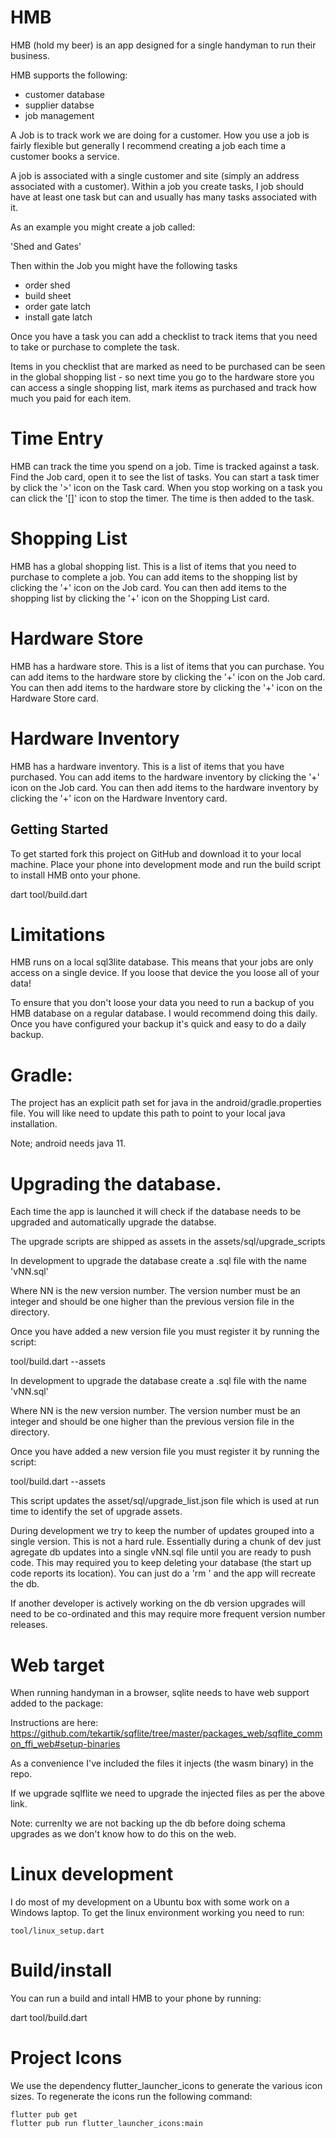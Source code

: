 # HMB

HMB (hold my beer) is an app designed for a single handyman to run their business.

HMB supports the following:
* customer database
* supplier databse
* job management

A Job is to track work we are doing for a customer.
How you use a job is fairly flexible but generally I recommend creating
a job each time a customer books a service. 

A job is associated with a single customer and site (simply an address associated
with a customer). 
Within a job you create tasks, I job should have at least one task but can
and usually has many tasks associated with it.

As an example you might create a job called:

'Shed and Gates' 

Then within the Job you might have the following tasks
* order shed
* build sheet
* order gate latch
* install gate latch

Once you have a task you can add a checklist to track items that you need
to take or purchase to complete the task.

Items in you checklist that are marked as need to be purchased can be
seen in the global shopping list - so next time you go to the hardware store
you can access a single shopping list, mark items as purchased and track how much 
you paid for each item.

# Time Entry
HMB can track the time you spend on a job.
Time is tracked against a task. Find the Job card, open it to see the list of tasks.
You can start a task timer by click the '>' icon on the Task card.
When you stop working on a task you can click the '[]' icon to stop the timer.
The time is then added to the task.

# Shopping List
HMB has a global shopping list. This is a list of items that you need to purchase
to complete a job.
You can add items to the shopping list by clicking the '+' icon on the Job card.
You can then add items to the shopping list by clicking the '+' icon on the
Shopping List card.

# Hardware Store
HMB has a hardware store. This is a list of items that you can purchase.
You can add items to the hardware store by clicking the '+' icon on the Job card.
You can then add items to the hardware store by clicking the '+' icon on the
Hardware Store card.

# Hardware Inventory
HMB has a hardware inventory. This is a list of items that you have purchased.
You can add items to the hardware inventory by clicking the '+' icon on the Job card.
You can then add items to the hardware inventory by clicking the '+' icon on the
Hardware Inventory card.


## Getting Started

To get started fork this project on GitHub and download it to your local
machine.
Place your phone into development mode and run the build script to install
HMB onto your phone.

dart tool/build.dart


# Limitations

HMB runs on a local sql3lite database. This means that your jobs are only
access on a single device. If you loose that device the you loose all of your data!

To ensure that you don't loose your data you need to run a backup of you HMB
database on a regular database. 
I would recommend doing this daily. Once you have configured your backup it's
quick and easy to do a daily backup.




# Gradle:

The project has an explicit path set for java in the android/gradle.properties file.
You will like need to update this path to point to your local java installation.

Note; android needs java 11.


# Upgrading the database.

Each time the app is launched it will check if the database needs to
be upgraded and automatically upgrade the databse.

The upgrade scripts are shipped as assets in the
 assets/sql/upgrade_scripts

In development to upgrade the database create a .sql file with the name
'vNN.sql'

Where NN is the new version number.
The version number must be an integer and should be one higher than the
previous version file in the directory.

Once you have added a new version file you must register it by
running the script:

tool/build.dart --assets

In development to upgrade the database create a .sql file with the name
'vNN.sql'

Where NN is the new version number.
The version number must be an integer and should be one higher than the
previous version file in the directory.

Once you have added a new version file you must register it by
running the script:

tool/build.dart --assets

This script updates the asset/sql/upgrade_list.json file which is 
used at run time to identify the set of upgrade assets.

During development we try to keep the number of updates grouped 
into a single version.
This is not a hard rule.
Essentially during a chunk of dev just agregate db updates into 
a single vNN.sql file until you are ready to push code.
This may required you to keep deleting your database (the start up code reports its location).
You can just do a 'rm <path to db>' and the app will recreate the db.

If another developer is actively working on the db version upgrades will need
to be co-ordinated and this may require more frequent version number releases.


# Web target
When running handyman in a browser, sqlite needs to have web support added to the package:

Instructions are here:
https://github.com/tekartik/sqflite/tree/master/packages_web/sqflite_common_ffi_web#setup-binaries

As a convenience I've included the files it injects (the wasm binary)
in the repo.

If we upgrade sqlflite we need to upgrade the injected files as per the above link.

Note: currenlty we are not backing up the db before doing schema upgrades
as we don't know how to do this on the web.


# Linux development
I do most of my development on a Ubuntu box with some work on a Windows laptop.
To get the linux environment working you need to run:

```
tool/linux_setup.dart
```

# Build/install

You can run a build and intall HMB to your phone by running:

dart tool/build.dart 

# Project Icons

We use the dependency flutter_launcher_icons to generate the various icon sizes.
To regenerate the icons run the following command:

```
flutter pub get
flutter pub run flutter_launcher_icons:main
```
